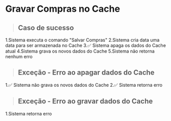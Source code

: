 # Gravar Compras no Cache

> ## Caso de sucesso

1.Sistema executa o comando "Salvar Compras"
2.Sistema cria data uma data para ser armazenada no Cache
3.✅ Sistema apaga os dados do Cache atual
4.Sistema grava os novos dados do Cache
5.Sistema não retorna nenhum erro

> ## Exceção - Erro ao apagar dados do Cache

1.✅ Sistema não grava os novos dados do Cache
2.✅ Sistema retorna erro

> ## Exceção - Erro ao gravar dados do Cache

1.Sistema retorna erro
